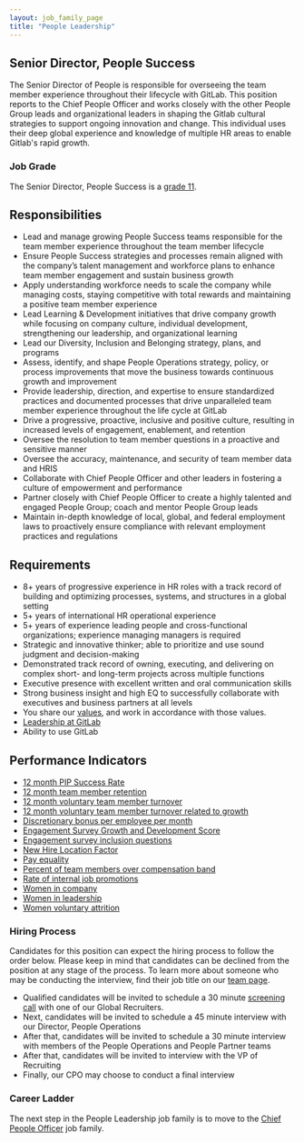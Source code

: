```yaml
---
layout: job_family_page
title: "People Leadership"
---
```


## Senior Director, People Success

The Senior Director of People is responsible for overseeing the team member experience throughout their lifecycle with GitLab. This position reports to the Chief People Officer and works closely with the other People Group leads and organizational leaders in shaping the Gitlab cultural strategies to support ongoing innovation and change. This individual uses their deep global experience and knowledge of multiple HR areas to enable Gitlab's rapid growth.

### Job Grade

The Senior Director, People Success is a [grade 11](https://about.gitlab.com/handbook/total-rewards/compensation/compensation-calculator/#gitlab-job-grades).

## Responsibilities

* Lead and manage growing People Success teams responsible for the team member experience throughout the team member lifecycle
* Ensure People Success strategies and processes remain aligned with the company’s talent management and workforce plans to enhance team member engagement and sustain business growth
* Apply understanding workforce needs to scale the company while managing costs, staying competitive with total rewards and maintaining a positive team member experience
* Lead Learning & Development initiatives that drive company growth while focusing on company culture, individual development, strengthening our leadership, and organizational learning
* Lead our Diversity, Inclusion and Belonging strategy, plans, and programs
* Assess, identify, and shape People Operations strategy, policy, or process improvements that move the business towards continuous growth and improvement
* Provide leadership, direction, and expertise to ensure standardized practices and documented processes that drive unparalleled team member experience throughout the life cycle at GitLab
* Drive a progressive, proactive, inclusive and positive culture, resulting in  increased levels of engagement, enablement, and retention
* Oversee the resolution to team member questions in a proactive and sensitive manner
* Oversee the accuracy, maintenance, and security of team member data and HRIS
* Collaborate with Chief People Officer and other leaders in fostering a culture of empowerment and performance
* Partner closely with Chief People Officer to create a highly talented and engaged People Group; coach and mentor People Group leads
* Maintain in-depth knowledge of local, global, and federal employment laws to proactively ensure compliance with relevant employment practices and regulations

## Requirements

* 8+ years of progressive experience in HR roles with a track record of building and optimizing processes, systems, and structures in a global setting
* 5+ years of international HR operational experience
* 5+ years of experience leading people and cross-functional organizations; experience managing managers is required
* Strategic and innovative thinker; able to prioritize and use sound judgment and decision-making
* Demonstrated track record of owning, executing, and delivering on complex short- and long-term projects across multiple functions
* Executive presence with excellent written and oral communication skills
* Strong business insight and high EQ to successfully collaborate with executives and business partners at all levels
* You share our [values](/handbook/values/), and work in accordance with those values.
* [Leadership at GitLab](https://about.gitlab.com/company/team/structure/#director-group)
* Ability to use GitLab

## Performance Indicators

* [12 month PIP Success Rate](/handbook/people-group/people-group-metrics/#regrettable-attrition)
* [12 month team member retention](/handbook/people-group/people-group-metrics/#team-member-retention)
* [12 month voluntary team member turnover](/handbook/people-group/people-group-metrics/#team-member-turnover)
* [12 month voluntary team member turnover related to growth](/handbook/people-group/learning-and-development/#12-month-voluntary-team-member-turnover-related-to-growth--x)
* [Discretionary bonus per employee per month](/handbook/incentives/#discretionary-bonuses-per-employee)
* [Engagement Survey Growth and Development Score](/handbook/people-group/learning-and-development/#engagement-survey-growth-and-development-score--x)
* [Engagement survey inclusion questions](/company/culture/inclusion/#performance-indicators)
* [New Hire Location Factor](/#new-hire-location-factor)
* [Pay equality](/company/culture/inclusion/#performance-indicators)
* [Percent of team members over compensation band](/handbook/people-group/people-group-metrics/#percent-over-compensation-band)
* [Rate of internal job promotions](/handbook/people-group/learning-and-development/#rate-of-internal-job-promotions--x)
* [Women in company](/company/culture/inclusion/#performance-indicators)
* [Women in leadership](/company/culture/inclusion/#performance-indicators)
* [Women voluntary attrition](/company/culture/inclusion/#performance-indicators)

### Hiring Process
Candidates for this position can expect the hiring process to follow the order below. Please keep in mind that candidates can be declined from the position at any stage of the process. To learn more about someone who may be conducting the interview, find their job title on our [team page](/company/team/).
* Qualified candidates will be invited to schedule a 30 minute [screening call](/handbook/hiring/interviewing/#screening-call) with one of our Global Recruiters.
* Next, candidates will be invited to schedule a 45 minute interview with our Director, People Operations
* After that, candidates will be invited to schedule a 30 minute interview with members of the People Operations and People Partner teams
* After that, candidates will be invited to interview with the VP of Recruiting
* Finally, our CPO may choose to conduct a final interview

### Career Ladder

The next step in the People Leadership job family is to move to the [Chief People Officer](/job-families/people-group/chief-people-officer/) job family. 
